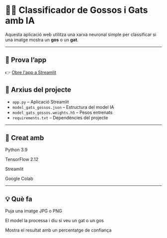 # 🐶🐱 Classificador de Gossos i Gats amb IA

Aquesta aplicació web utilitza una xarxa neuronal simple per classificar si una imatge mostra un **gos** o un **gat**.

---

## 🔗 Prova l’app

👉 [Obre l'app a Streamlit](https//gatos-y-perros-bktkt9ahtg95csfdqdcmys.streamlit.app)


## 📁 Arxius del projecte

- `app.py` – Aplicació Streamlit
- `model_gats_gossos.json` – Estructura del model IA
- `model_gats_gossos.weights.h5` – Pesos entrenats
- `requirements.txt` – Dependències del projecte

---

## 🔧 Creat amb

Python 3.9

TensorFlow 2.12

Streamlit

Google Colab

---

## 💡 Què fa
Puja una imatge JPG o PNG

El model la processa i diu si veu un gat o un gos

Mostra el resultat amb un percentatge de confiança
